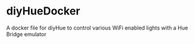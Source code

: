 # diyHueDocker
A docker file for diyHue to control various WiFi enabled lights with a Hue Bridge emulator
